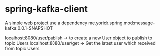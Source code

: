 # spring-kafka-client

A simple web project use a dependency me.yorick.spring.mod:message-kafka:0.0.1-SNAPSHOT

localhost:8080/user/publish  -> to create a new User object to publish to topic Users
localhost:8080/user/get -> Get the latest user which received from topic Users




